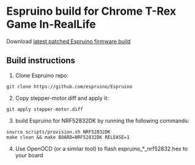 # Espruino build for Chrome T-Rex Game In-RealLife

Download [latest patched Espruino firmware build](espruino-1v99.95.zip)

## Build instructions

1. Clone Espruino repo:
```shell
git clone https://github.com/espruino/Espruino
```

2. Copy stepper-motor.diff and apply it:
```shell
git apply stepper-motor.diff
```

3. build Espruino for NRF52832DK by running the following commands:
```shell
source scripts/provision.sh NRF52832DK
make clean && make BOARD=NRF52832DK RELEASE=1
```

4. Use OpenOCD (or a similar tool) to flash espruino_*_nrf52832.hex to your board
